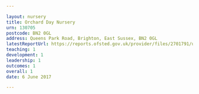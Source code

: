 ```yaml
---

layout: nursery
title: Orchard Day Nursery
urn: 130705
postcode: BN2 0GL
address: Queens Park Road, Brighton, East Sussex, BN2 0GL
latestReportUrl: https://reports.ofsted.gov.uk/provider/files/2701791/urn/130705.pdf
teaching: 1
development: 1
leadership: 1
outcomes: 1
overall: 1
date: 6 June 2017

---
```

